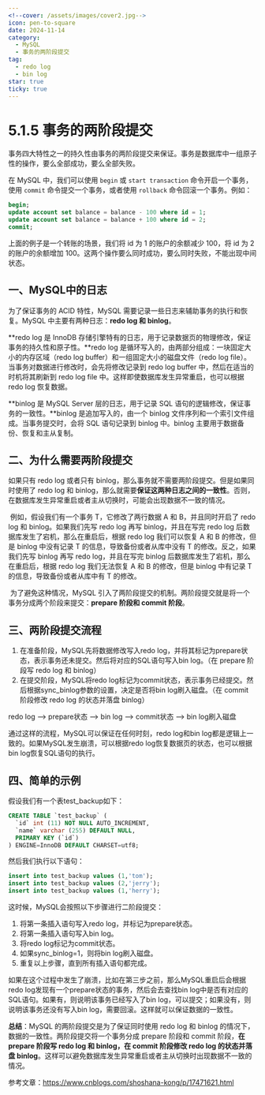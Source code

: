 ```yaml
---
<!--cover: /assets/images/cover2.jpg-->
icon: pen-to-square
date: 2024-11-14
category:
  - MySQL
  - 事务的两阶段提交
tag:
  - redo log
  - bin log
star: true
ticky: true
---
```

# 5.1.5 事务的两阶段提交

事务四大特性之一的持久性由事务的两阶段提交来保证。事务是数据库中一组原子性的操作，要么全部成功，要么全部失败。

在 MySQL 中，我们可以使用 `begin` 或 `start transaction` 命令开启一个事务，使用 `commit` 命令提交一个事务，或者使用 `rollback` 命令回滚一个事务。例如：

```sql
begin;
update account set balance = balance - 100 where id = 1;
update account set balance = balance + 100 where id = 2;
commit;
```

上面的例子是一个转账的场景，我们将 id 为 1 的账户的余额减少 100，将 id 为 2 的账户的余额增加 100。这两个操作要么同时成功，要么同时失败，不能出现中间状态。

## 一、MySQL中的日志

为了保证事务的 ACID 特性，MySQL 需要记录一些日志来辅助事务的执行和恢复。MySQL 中主要有两种日志：**redo log 和 binlog**。

**redo log 是 InnoDB 存储引擎特有的日志，用于记录数据页的物理修改，保证事务的持久性和原子性。**redo log 是循环写入的，由两部分组成：一块固定大小的内存区域（redo log buffer）和一组固定大小的磁盘文件（redo log file）。当事务对数据进行修改时，会先将修改记录到 redo log buffer 中，然后在适当的时机将其刷新到 redo log file 中。这样即使数据库发生异常重启，也可以根据 redo log 恢复数据。

**binlog 是 MySQL Server 层的日志，用于记录 SQL 语句的逻辑修改，保证事务的一致性。**binlog 是追加写入的，由一个 binlog 文件序列和一个索引文件组成。当事务提交时，会将 SQL 语句记录到 binlog 中。binlog 主要用于数据备份、恢复和主从复制。

## 二、为什么需要两阶段提交

如果只有 redo log 或者只有 binlog，那么事务就不需要两阶段提交。但是如果同时使用了 redo log 和 binlog，那么就需要**保证这两种日志之间的一致性**。否则，在数据库发生异常重启或者主从切换时，可能会出现数据不一致的情况。

​		例如，假设我们有一个事务 T，它修改了两行数据 A 和 B，并且同时开启了 redo log 和 binlog。如果我们先写 redo log 再写 binlog，并且在写完 redo log 后数据库发生了宕机，那么在重启后，根据 redo log 我们可以恢复 A 和 B 的修改，但是 binlog 中没有记录 T 的信息，导致备份或者从库中没有 T 的修改。反之，如果我们先写 binlog 再写 redo log，并且在写完 binlog 后数据库发生了宕机，那么在重启后，根据 redo log 我们无法恢复 A 和 B 的修改，但是 binlog 中有记录 T 的信息，导致备份或者从库中有 T 的修改。

​		为了避免这种情况，MySQL 引入了两阶段提交的机制。两阶段提交就是将一个事务分成两个阶段来提交：**prepare 阶段和 commit 阶段**。

## 三、两阶段提交流程

1. 在准备阶段，MySQL先将数据修改写入redo log，并将其标记为prepare状态，表示事务还未提交。然后将对应的SQL语句写入bin log。（在 prepare 阶段写 redo log 和 binlog）
2. 在提交阶段，MySQL将redo log标记为commit状态，表示事务已经提交。然后根据sync_binlog参数的设置，决定是否将bin log刷入磁盘。（在 commit 阶段修改 redo log 的状态并落盘 binlog）

redo log --> prepare状态 --> bin log --> commit状态 --> bin log刷入磁盘

通过这样的流程，MySQL可以保证在任何时刻，redo log和bin log都是逻辑上一致的。如果MySQL发生崩溃，可以根据redo log恢复数据页的状态，也可以根据bin log恢复SQL语句的执行。

## 四、简单的示例

假设我们有一个表test_backup如下：

```sql
CREATE TABLE `test_backup` (
  `id` int (11) NOT NULL AUTO_INCREMENT,
  `name` varchar (255) DEFAULT NULL,
  PRIMARY KEY (`id`)
) ENGINE=InnoDB DEFAULT CHARSET=utf8;
```

然后我们执行以下语句：

```sql
insert into test_backup values (1,'tom');
insert into test_backup values (2,'jerry');
insert into test_backup values (1,'herry');
```

这时候，MySQL会按照以下步骤进行二阶段提交：

1. 将第一条插入语句写入redo log，并标记为prepare状态。
2. 将第一条插入语句写入bin log。
3. 将redo log标记为commit状态。
4. 如果sync_binlog=1，则将bin log刷入磁盘。
5. 重复以上步骤，直到所有插入语句都完成。

如果在这个过程中发生了崩溃，比如在第三步之前，那么MySQL重启后会根据redo log发现有一个prepare状态的事务，然后会去查找bin log中是否有对应的SQL语句。如果有，则说明该事务已经写入了bin log，可以提交；如果没有，则说明该事务还没有写入bin log，需要回滚。这样就可以保证数据的一致性。

**总结**：MySQL 的两阶段提交是为了保证同时使用 redo log 和 binlog 的情况下，数据的一致性。两阶段提交将一个事务分成 prepare 阶段和 commit 阶段，**在 prepare 阶段写 redo log 和 binlog，在 commit 阶段修改 redo log 的状态并落盘 binlog**。这样可以避免数据库发生异常重启或者主从切换时出现数据不一致的情况。

参考文章：https://www.cnblogs.com/shoshana-kong/p/17471621.html











